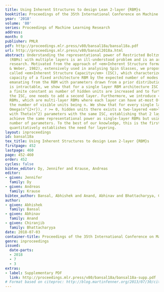 ```yaml
---
title: Using Inherent Structures to design Lean 2-layer {RBM}s
booktitle: Proceedings of the 35th International Conference on Machine Learning
year: '2018'
volume: '80'
series: Proceedings of Machine Learning Research
address: 
month: 0
publisher: PMLR
pdf: http://proceedings.mlr.press/v80/bansal18a/bansal18a.pdf
url: http://proceedings.mlr.press/v80/bansal2018a.html
abstract: Understanding the representational power of Restricted Boltzmann Machines
  (RBMs) with multiple layers is an ill-understood problem and is an area of active
  research. Motivated from the approach of <em>Inherent Structure formalism</em> (Stillinger
  & Weber, 1982), extensively used in analysing Spin Glasses, we propose a novel measure
  called <em>Inherent Structure Capacity</em> (ISC), which characterizes the representation
  capacity of a fixed architecture RBM by the expected number of modes of distributions
  emanating from the RBM with parameters drawn from a prior distribution. Though ISC
  is intractable, we show that for a single layer RBM architecture ISC approaches
  a finite constant as number of hidden units are increased and to further improve
  the ISC, one needs to add a second layer. Furthermore, we introduce <em>Lean</em>
  RBMs, which are multi-layer RBMs where each layer can have at-most O(n) units with
  the number of visible units being n. We show that for every single layer RBM with
  Omega(n^{2+r}), r >= 0, hidden units there exists a two-layered <em>lean</em> RBM
  with Theta(n^2) parameters with the same ISC, establishing that 2 layer RBMs can
  achieve the same representational power as single-layer RBMs but using far fewer
  number of parameters. To the best of our knowledge, this is the first result which
  quantitatively establishes the need for layering.
layout: inproceedings
id: bansal18a
tex_title: Using Inherent Structures to design Lean 2-layer {RBM}s
firstpage: 452
lastpage: 460
page: 452-460
order: 452
cycles: false
bibtex_editor: Dy, Jennifer and Krause, Andreas
editor:
- given: Jennifer
  family: Dy
- given: Andreas
  family: Krause
bibtex_author: Bansal, Abhishek and Anand, Abhinav and Bhattacharyya, Chiranjib
author:
- given: Abhishek
  family: Bansal
- given: Abhinav
  family: Anand
- given: Chiranjib
  family: Bhattacharyya
date: 2018-07-03
container-title: Proceedings of the 35th International Conference on Machine Learning
genre: inproceedings
issued:
  date-parts:
  - 2018
  - 7
  - 3
extras:
- label: Supplementary PDF
  link: http://proceedings.mlr.press/v80/bansal18a/bansal18a-supp.pdf
# Format based on citeproc: http://blog.martinfenner.org/2013/07/30/citeproc-yaml-for-bibliographies/
---
```

